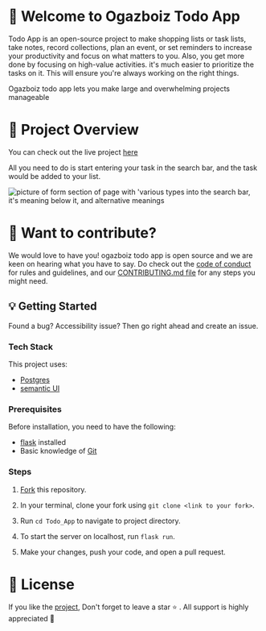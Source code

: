 # :tada: Welcome to Ogazboiz Todo App


Todo App is an open-source project to make shopping lists or task lists, take notes, record collections, plan an event, or set reminders to increase your productivity and focus on what matters to you. Also, you get more done by focusing on high-value activities. it's much easier to prioritize the tasks on it. This will ensure you're always working on the right things.


Ogazboiz todo app lets you make large and overwhelming projects manageable

# :movie_camera: Project Overview

You can check out the live project [here](#)

All you need to do is start entering your task in the search bar, and the task would be added to your list. 

![picture of form section of page with 'various types into the search bar, it's meaning below it, and alternative meanings](#)

# :mega: Want to contribute?

We would love to have you! ogazboiz todo app is open source and we are keen on hearing what you have to say. Do check out the [code of conduct](#) for rules and guidelines, and our [CONTRIBUTING.md file](#) for any steps you might need.

## :bulb: Getting Started

Found a bug? Accessibility issue? Then go right ahead and create an issue.

### Tech Stack

This project uses:

- [Postgres](https://www.postgresql.org/)
- [semantic UI](https://semantic-ui.com/)

### Prerequisites

Before installation, you need to have the following:

- [flask](https://flask.palletsprojects.com/en/2.2.x/installation/) installed
- Basic knowledge of [Git](https://git-scm.com/)

### Steps

1. [Fork](https://github.com/ogazboiz/Todo_App/fork) this repository.
2. In your terminal, clone your fork using `git clone <link to your fork>`.
3. Run `cd Todo_App` to navigate to project directory.
4. To start the server on localhost, run `flask run`.


6. Make your changes, push your code, and open a pull request.


# :key: License


If you like the [project](https://www.abbreve.tech/), Don't forget to leave a star :star: . All support is highly appreciated :100:

